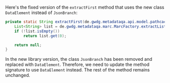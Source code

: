 Here's the fixed version of the `extractFirst` method that uses the new class `DataElement` instead of `JsonBranch`:

```java
private static String extractFirst(de.gwdg.metadataqa.api.model.pathcache.JsonPathCache cache, de.gwdg.metadataqa.api.json.DataElement branch) {
    List<String> list = de.gwdg.metadataqa.marc.MarcFactory.extractList(cache, branch);
    if (!list.isEmpty())
        return list.get(0);

    return null;
}
```

In the new library version, the class `JsonBranch` has been removed and replaced with `DataElement`. Therefore, we need to update the method signature to use `DataElement` instead. The rest of the method remains unchanged.